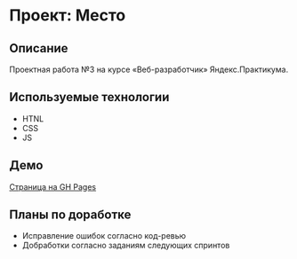 # Проект: Место

## Описание

Проектная работа №3 на курсе «Веб-разработчик» Яндекс.Практикума.

## Используемые технологии

* HTNL
* CSS
* JS

## Демо

[Страница на GH Pages](https://vkluchenkov.github.io/mesto/)

## Планы по доработке

* Исправление ошибок согласно код-ревью
* Добработки согласно заданиям следующих спринтов